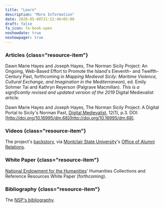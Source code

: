 ```yaml
---
title: "Learn"
description: "More Information"
date: 2020-05-08T21:52:46+05:00
draft: false
fa_icon: fa-book-open
noshowdate: true
noshowpager: true
---
```


### Articles {class="resource-item"} ###

Dawn Marie Hayes and Joseph Hayes, The Norman Sicily Project: An Ongoing, Web-Based Effort to Promote the Island's Eleventh- and Twelfth-Century Past, forthcoming in _Mapping Medieval Sicily: Maritime Violence, Cultural Exchange, and Imagination in the Mediterranean_), ed. Emily Sohmer Tai and Kathryn Reyerson (Palgrave Macmillan). _This is a significantly revised and updated version of the 2019_ Digital Medievalist _article._

Dawn Marie Hayes and Joseph Hayes, The Norman Sicily Project: A Digital Portal to Sicily's Norman Past, [Digital Medievalist](https://journal.digitalmedievalist.org/), 12(1), p.3. DOI: [http://doi.org/10.16995/dm.68](http://doi.org/10.16995/dm.68).

### Videos {class="resource-item"} ###

The project's [backstory](https://www.youtube.com/watch?v=YGKlwjaH-cw&feature=youtu.be), via [Montclair State University](http://montclair.edu/)'s [Office of Alumni Relations](https://www.montclair.edu/alumni/).

### White Paper {class="resource-item"} ###

[National Endowment for the Humanities](https://www.neh.gov/)' Humanities Collections and Reference Resources White Paper (forthcoming).

### Bibliography {class="resource-item"} ###

The [NSP's bibliography](https://www.zotero.org/groups/2199947/norman_sicily_project/library).